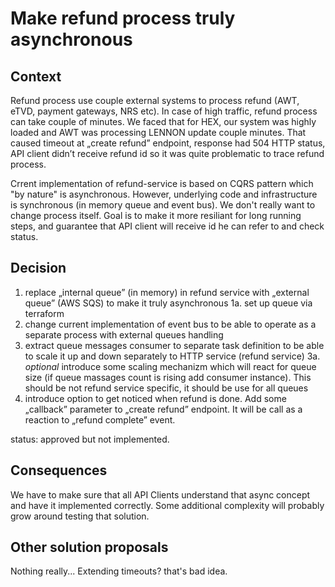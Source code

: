 # Make refund process truly asynchronous 

## Context
Refund process use couple external systems to process refund (AWT, eTVD, payment gateways, NRS etc). 
In case of high traffic, refund process can take couple of minutes. 
We faced that for HEX, our system was highly loaded and AWT was processing LENNON update couple minutes. 
That caused timeout at „create refund” endpoint, response had 504 HTTP status, API client didn’t 
receive refund id so it was quite problematic to trace refund process.

Crrent implementation of refund-service is based on CQRS pattern which "by nature" is asynchronous.
However, underlying code and infrastructure is synchronous (in memory queue and event bus).
We don't really want to change process itself. Goal is to make it more resiliant for long running
steps, and guarantee that API client will receive id he can refer to and check status.

## Decision
1.    replace „internal queue” (in memory) in refund service with „external queue” (AWS SQS) to make it truly asynchronous
1a.   set up queue via terraform
2.    change current implementation of event bus to be able to operate as a separate process with external queues handling
3.    extract queue messages consumer to separate task definition to be able to scale it up and down separately to HTTP service (refund service)
3a.   *optional* introduce some scaling mechanizm which will react for queue size (if queue massages count is rising add consumer instance). This should be not refund service specific, it should be use for all queues
4.    introduce option to get noticed when refund is done.
      Add some „callback” parameter to „create refund” endpoint. It will be call as a reaction to „refund complete” event.

status: approved but not implemented.

## Consequences
We have to make sure that all API Clients understand that async concept and have it implemented correctly.
Some additional complexity will probably grow around testing that solution.

## Other solution proposals
Nothing really... 
Extending timeouts? that's bad idea.


